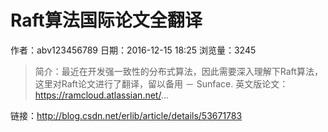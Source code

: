 # Raft算法国际论文全翻译
作者：abv123456789
日期：2016-12-15 18:25
浏览量：3245
> 简介：最近在开发强一致性的分布式算法，因此需要深入理解下Raft算法，这里对Raft论文进行了翻译，留以备用 － Sunface.	英文版论文：https://ramcloud.atlassian.net/...

 链接：http://blog.csdn.net/erlib/article/details/53671783
